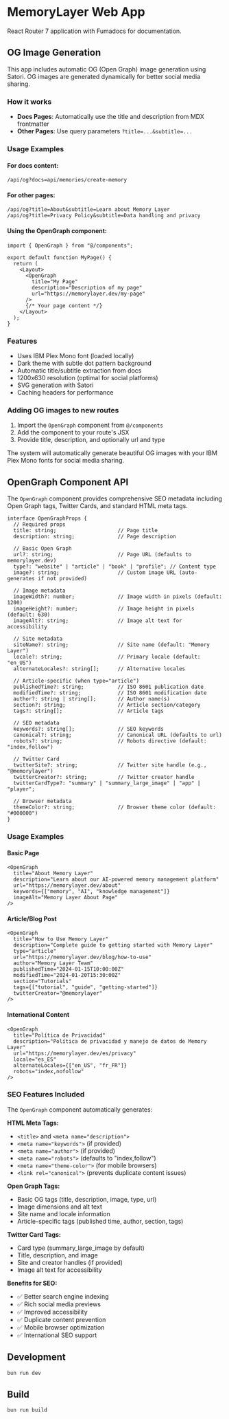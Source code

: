 # MemoryLayer Web App

React Router 7 application with Fumadocs for documentation.

## OG Image Generation

This app includes automatic OG (Open Graph) image generation using Satori. OG images are generated dynamically for better social media sharing.

### How it works

- **Docs Pages**: Automatically use the title and description from MDX frontmatter
- **Other Pages**: Use query parameters `?title=...&subtitle=...`

### Usage Examples

#### For docs content:
```
/api/og?docs=api/memories/create-memory
```

#### For other pages:
```
/api/og?title=About&subtitle=Learn about Memory Layer
/api/og?title=Privacy Policy&subtitle=Data handling and privacy
```

#### Using the OpenGraph component:
```tsx
import { OpenGraph } from "@/components";

export default function MyPage() {
  return (
    <Layout>
      <OpenGraph 
        title="My Page" 
        description="Description of my page"
        url="https://memorylayer.dev/my-page" 
      />
      {/* Your page content */}
    </Layout>
  );
}
```

### Features

- Uses IBM Plex Mono font (loaded locally)
- Dark theme with subtle dot pattern background
- Automatic title/subtitle extraction from docs
- 1200x630 resolution (optimal for social platforms)
- SVG generation with Satori
- Caching headers for performance

### Adding OG images to new routes

1. Import the `OpenGraph` component from `@/components`
2. Add the component to your route's JSX
3. Provide title, description, and optionally url and type

The system will automatically generate beautiful OG images with your IBM Plex Mono fonts for social media sharing.

## OpenGraph Component API

The `OpenGraph` component provides comprehensive SEO metadata including Open Graph tags, Twitter Cards, and standard HTML meta tags.

```tsx
interface OpenGraphProps {
  // Required props
  title: string;                    // Page title
  description: string;              // Page description
  
  // Basic Open Graph
  url?: string;                     // Page URL (defaults to memorylayer.dev)
  type?: "website" | "article" | "book" | "profile"; // Content type
  image?: string;                   // Custom image URL (auto-generates if not provided)
  
  // Image metadata
  imageWidth?: number;              // Image width in pixels (default: 1200)
  imageHeight?: number;             // Image height in pixels (default: 630)
  imageAlt?: string;                // Image alt text for accessibility
  
  // Site metadata
  siteName?: string;                // Site name (default: "Memory Layer")
  locale?: string;                  // Primary locale (default: "en_US")
  alternateLocales?: string[];      // Alternative locales
  
  // Article-specific (when type="article")
  publishedTime?: string;           // ISO 8601 publication date
  modifiedTime?: string;            // ISO 8601 modification date
  author?: string | string[];       // Author name(s)
  section?: string;                 // Article section/category
  tags?: string[];                  // Article tags
  
  // SEO metadata
  keywords?: string[];              // SEO keywords
  canonical?: string;               // Canonical URL (defaults to url)
  robots?: string;                  // Robots directive (default: "index,follow")
  
  // Twitter Card
  twitterSite?: string;             // Twitter site handle (e.g., "@memorylayer")
  twitterCreator?: string;          // Twitter creator handle
  twitterCardType?: "summary" | "summary_large_image" | "app" | "player";
  
  // Browser metadata
  themeColor?: string;              // Browser theme color (default: "#000000")
}
```

### Usage Examples

#### Basic Page
```tsx
<OpenGraph 
  title="About Memory Layer"
  description="Learn about our AI-powered memory management platform"
  url="https://memorylayer.dev/about"
  keywords={["memory", "AI", "knowledge management"]}
  imageAlt="Memory Layer About Page"
/>
```

#### Article/Blog Post
```tsx
<OpenGraph 
  title="How to Use Memory Layer"
  description="Complete guide to getting started with Memory Layer"
  type="article"
  url="https://memorylayer.dev/blog/how-to-use"
  author="Memory Layer Team"
  publishedTime="2024-01-15T10:00:00Z"
  modifiedTime="2024-01-20T15:30:00Z"
  section="Tutorials"
  tags={["tutorial", "guide", "getting-started"]}
  twitterCreator="@memorylayer"
/>
```

#### International Content
```tsx
<OpenGraph 
  title="Política de Privacidad"
  description="Política de privacidad y manejo de datos de Memory Layer"
  url="https://memorylayer.dev/es/privacy"
  locale="es_ES"
  alternateLocales={["en_US", "fr_FR"]}
  robots="index,nofollow"
/>
```

### SEO Features Included

The `OpenGraph` component automatically generates:

**HTML Meta Tags:**
- `<title>` and `<meta name="description">`
- `<meta name="keywords">` (if provided)
- `<meta name="author">` (if provided)
- `<meta name="robots">` (defaults to "index,follow")
- `<meta name="theme-color">` (for mobile browsers)
- `<link rel="canonical">` (prevents duplicate content issues)

**Open Graph Tags:**
- Basic OG tags (title, description, image, type, url)
- Image dimensions and alt text
- Site name and locale information
- Article-specific tags (published time, author, section, tags)

**Twitter Card Tags:**
- Card type (summary_large_image by default)
- Title, description, and image
- Site and creator handles (if provided)
- Image alt text for accessibility

**Benefits for SEO:**
- ✅ Better search engine indexing
- ✅ Rich social media previews
- ✅ Improved accessibility
- ✅ Duplicate content prevention
- ✅ Mobile browser optimization
- ✅ International SEO support

## Development

```bash
bun run dev
```

## Build

```bash
bun run build
```
